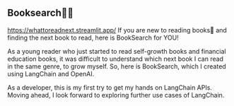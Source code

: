## Booksearch📘🔎
https://whattoreadnext.streamlit.app/
If you are new to reading books📘 and finding the next book to read, here is BookSearch for YOU!

As a young reader who just started to read self-growth books and financial education books, it was difficult to understand which next book I can read in the same genre, to  grow myself.
So, here is BookSearch, which I created using LangChain and OpenAI.

As a developer, this is my first try to get my hands on LangChain APIs. Moving ahead, I look forward to exploring further use cases of LangChain.

